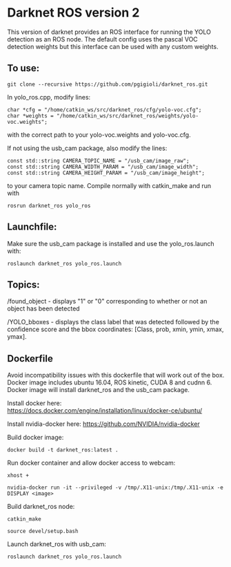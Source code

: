 # Darknet ROS version 2
This version of darknet provides an ROS interface for running the YOLO detection as an ROS node.  The default config uses the pascal VOC detection weights but this interface can be used with any custom weights.

## To use: 

`git clone --recursive https://github.com/pgigioli/darknet_ros.git`

In yolo_ros.cpp, modify lines:

```
char *cfg = "/home/catkin_ws/src/darknet_ros/cfg/yolo-voc.cfg";
char *weights = "/home/catkin_ws/src/darknet_ros/weights/yolo-voc.weights";
```
 
with the correct path to your yolo-voc.weights and yolo-voc.cfg.

If not using the usb_cam package, also modify the lines: 

```
const std::string CAMERA_TOPIC_NAME = "/usb_cam/image_raw";
const std::string CAMERA_WIDTH_PARAM = "/usb_cam/image_width";
const std::string CAMERA_HEIGHT_PARAM = "/usb_cam/image_height";
```
 
to your camera topic name.  Compile normally with catkin_make and run with

`rosrun darknet_ros yolo_ros`

## Launchfile:

Make sure the usb_cam package is installed and use the yolo_ros.launch with:

`roslaunch darknet_ros yolo_ros.launch`

## Topics:

/found_object - displays "1" or "0" corresponding to whether or not an object has been detected

/YOLO_bboxes  - displays the class label that was detected followed by the confidence score and the bbox coordinates: [Class, prob, xmin, ymin, xmax, ymax].

## Dockerfile
Avoid incompatibility issues with this dockerfile that will work out of the box. Docker image includes ubuntu 16.04, ROS kinetic, CUDA 8 and cudnn 6.  Docker image will install darknet_ros and the usb_cam package.
 
Install docker here: https://docs.docker.com/engine/installation/linux/docker-ce/ubuntu/

Install nvidia-docker here: https://github.com/NVIDIA/nvidia-docker

Build docker image:

`docker build -t darknet_ros:latest .`

Run docker container and allow docker access to webcam:

`xhost +`

`nvidia-docker run -it --privileged -v /tmp/.X11-unix:/tmp/.X11-unix -e DISPLAY <image>`

Build darknet_ros node:

`catkin_make`

`source devel/setup.bash`

Launch darknet_ros with usb_cam:

`roslaunch darknet_ros yolo_ros.launch`
